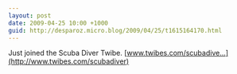 ```yaml
---
layout: post
date: 2009-04-25 10:00 +1000
guid: http://desparoz.micro.blog/2009/04/25/t1615164170.html
---
```

Just joined the Scuba Diver Twibe. [www.twibes.com/scubadive...](http://www.twibes.com/scubadiver)
